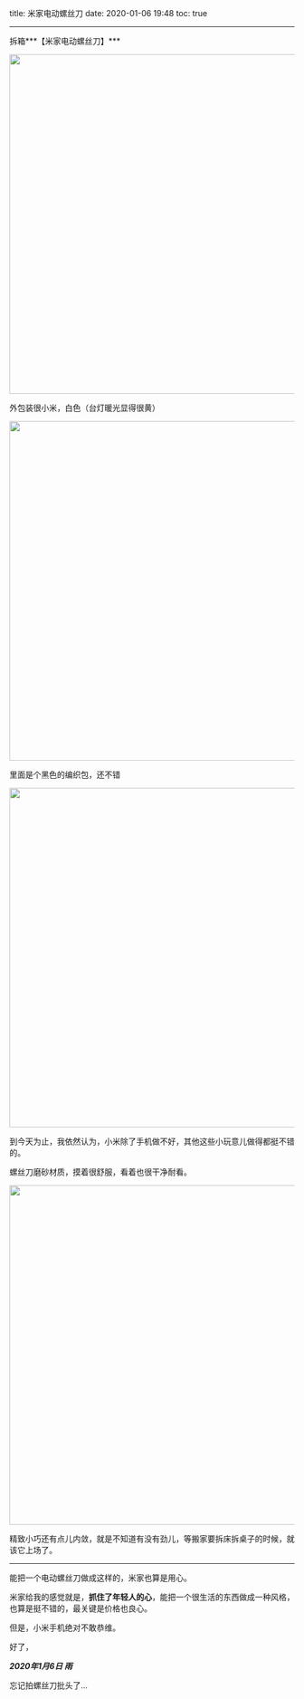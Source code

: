title: 米家电动螺丝刀
date: 2020-01-06 19:48
toc: true

---
拆箱***【米家电动螺丝刀】***

<img src="https://images.shiguangping.com/imgs/202001/20200106_194940.jpg" width=600>  

外包装很小米，白色（台灯暖光显得很黄）

<img src="https://images.shiguangping.com/imgs/202001/20200106_194153.jpg" width=600>

里面是个黑色的编织包，还不错

<img src="https://images.shiguangping.com/imgs/202001/20200106_194206.jpg" width=600>

到今天为止，我依然认为，小米除了手机做不好，其他这些小玩意儿做得都挺不错的。

螺丝刀磨砂材质，摸着很舒服，看着也很干净耐看。

<img src="https://images.shiguangping.com/imgs/202001/20200106_194245.jpg" width=600>

精致小巧还有点儿内敛，就是不知道有没有劲儿，等搬家要拆床拆桌子的时候，就该它上场了。

---
能把一个电动螺丝刀做成这样的，米家也算是用心。

米家给我的感觉就是，**抓住了年轻人的心**，能把一个很生活的东西做成一种风格，也算是挺不错的，最关键是价格也良心。

但是，小米手机绝对不敢恭维。

好了，

***2020年1月6日 雨***

忘记拍螺丝刀批头了...
